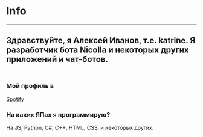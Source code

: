 # Info
-----------
Здравствуйте, я Алексей Иванов, т.е. katrine.
Я разработчик бота Nicolla и некоторых других приложений и чат-ботов. <br><br>
-----------
### Мой профиль в
[Spotify](https://open.spotify.com/user/sebf3ukk5d66b6treaeg50gn5)
###  На каких ЯПах я программирую?
На JS, Python, C#, C++, HTML, CSS, и некоторых других.
